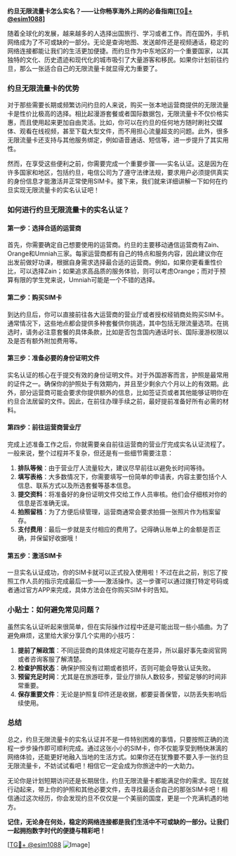 **约旦无限流量卡怎么实名？——让你畅享海外上网的必备指南[[TG💪+ @esim1088](https://t.me/s/esim1088)]**

随着全球化的发展，越来越多的人选择出国旅行、学习或者工作。而在国外，手机网络成为了不可或缺的一部分。无论是查询地图、发送邮件还是视频通话，稳定的网络连接都能让我们的生活更加便捷。而约旦作为中东地区的一个重要国家，以其独特的文化、历史遗迹和现代化的城市吸引了大量游客和移民。如果你计划前往约旦，那么一张适合自己的无限流量卡就显得尤为重要了。

### 约旦无限流量卡的优势

对于那些需要长期或频繁访问约旦的人来说，购买一张本地运营商提供的无限流量卡是性价比极高的选择。相比起漫游套餐或者国际数据包，无限流量卡不仅价格实惠，而且使用起来更加自由灵活。比如，你可以在约旦的任何地方随时刷社交媒体、观看在线视频，甚至下载大型文件，而不用担心流量超支的问题。此外，很多无限流量卡还支持与其他服务绑定，例如语音通话、短信等，进一步提升了其实用性。

然而，在享受这些便利之前，你需要完成一个重要步骤——实名认证。这是因为在许多国家和地区，包括约旦，电信公司为了遵守法律法规，要求用户必须提供真实的身份信息才能激活并正常使用SIM卡。接下来，我们就来详细讲解一下如何在约旦实现无限流量卡的实名认证吧！

### 如何进行约旦无限流量卡的实名认证？

#### 第一步：选择合适的运营商
首先，你需要确定自己想要使用的运营商。约旦的主要移动通信运营商有Zain、Orange和Umniah三家。每家运营商都有自己的特点和服务内容，因此建议你在出发前做好功课，根据自身需求选择最合适的运营商。例如，如果你更看重性价比，可以选择Zain；如果追求高品质的服务体验，则可以考虑Orange；而对于预算有限的学生党来说，Umniah可能是一个不错的选择。

#### 第二步：购买SIM卡
到达约旦后，你可以直接前往各大运营商的营业厅或者授权经销商处购买SIM卡。通常情况下，这些地点都会提供多种套餐供你挑选，其中包括无限流量选项。在挑选时，请务必注意套餐的具体条款，比如是否包含国内通话时长、国际漫游权限以及是否有额外附加费用等。

#### 第三步：准备必要的身份证明文件
实名认证的核心在于提交有效的身份证明文件。对于外国游客而言，护照是最常用的证件之一。确保你的护照处于有效期内，并且至少剩余六个月以上的有效期。此外，部分运营商可能会要求你提供额外的信息，比如签证页或者其他能够证明你在约旦合法居留的文件。因此，在前往办理手续之前，最好提前准备好所有必需的材料。

#### 第四步：前往运营商营业厅
完成上述准备工作之后，你就需要亲自前往运营商的营业厅完成实名认证流程了。一般来说，整个过程并不复杂，但还是有一些细节需要注意：

1. **排队等候**：由于营业厅人流量较大，建议尽早前往以避免长时间等待。
2. **填写表格**：大多数情况下，你需要填写一份简单的申请表，内容主要包括个人信息、联系方式以及所选套餐等基本信息。
3. **提交资料**：将准备好的身份证明文件交给工作人员审核。他们会仔细核对你的信息是否准确无误。
4. **拍照留档**：为了方便后续管理，运营商通常会要求拍摄一张照片作为档案留存。
5. **支付费用**：最后一步就是支付相应的费用了。记得确认账单上的金额是否正确，并保留好收据哦！

#### 第五步：激活SIM卡
一旦实名认证成功，你的SIM卡就可以正式投入使用啦！不过在此之前，别忘了按照工作人员的指示完成最后一步——激活操作。这一步骤可以通过拨打特定号码或者通过官方APP来完成，具体方法会在你购买SIM卡时告知。

### 小贴士：如何避免常见问题？

虽然实名认证听起来很简单，但在实际操作过程中还是可能出现一些小插曲。为了避免麻烦，这里给大家分享几个实用的小技巧：

1. **提前了解政策**：不同运营商的具体规定可能存在差异，所以最好事先查阅官网或者咨询客服了解清楚。
2. **检查护照状态**：确保护照没有过期或者损坏，否则可能会导致认证失败。
3. **预留充足时间**：尤其是在旅游旺季，营业厅排队人数较多，预留足够的时间非常重要。
4. **保存重要文件**：无论是护照复印件还是收据，都要妥善保管，以防丢失影响后续使用。

### 总结

总之，约旦无限流量卡的实名认证并不是一件特别困难的事情，只要按照正确的流程一步步操作即可顺利完成。通过这张小小的SIM卡，你不仅能享受到畅快淋漓的网络体验，还能更好地融入当地的生活方式。如果你还在犹豫要不要入手一张约旦无限流量卡，不妨试试看吧！相信它一定会成为你旅途中的一大助力。

无论你是计划短期访问还是长期居住，约旦无限流量卡都能满足你的需求。现在就行动起来，带上你的护照和其他必要文件，去寻找最适合自己的那张SIM卡吧！相信通过这次经历，你会发现约旦不仅仅是一个美丽的国度，更是一个充满机遇的地方。

**记住，无论身在何处，稳定的网络连接都是我们生活中不可或缺的一部分。让我们一起拥抱数字时代的便捷与精彩吧！**

[[TG💪+ @esim1088](https://t.me/s/esim1088) ![Image](https://i.postimg.cc/4NQfJmqS/Snipaste-2025-05-13-00-14-12.png)]